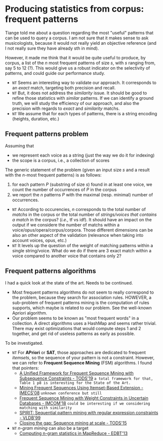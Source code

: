 # Producing statistics from corpus: frequent patterns

Tiange told me about a question regarding the most "useful" patterns that can be used to query a corpus. I am not sure that it makes sense to ask musicologists, because it would not really yield an objective reference (and I not really sure they have already sth in mind).

However, it made me think that it would be quite useful to produce, by corpus, a list of the *n* most frequent patterns of size *s*, with *s* ranging from, say 5 to 12 (?). This would give us a robust indicator on the selectivity of patterns, and could guide our performance study.

- `NT` Seems an interesting way to validate our approach. It corresponds to an *exact* match, targeting both precision and recall.
- `NT` But, it does not address the *similarity* issue. It should be good to refine those statistics with *similar* patterns. If we can identify a ground truth, we will study the efficiency of our approach, and also the precision with regards to *exact* and *similarity* matchs.
- `NT` We assume that for each types of patterns, there is a string encoding (heights, duration, etc.)

## Frequent patterns problem

Assuming that 

  - we represent each voice as a string (just the way we do it for indexing)
  - the scope is a corpus, i.e., a collection of scores

The generic statement of the problem (given an input size *s* and a result with the *n*-most frequent patterns)  is as follows: 
  
  1. for each pattern *P* (substring of size *s*) found in at least one voice, we count the number of occurrences of *P* in the corpus
  2. we report the *n* patterns *P* with the maximal (resp. minimal)  number of occurrences.

- `NT` According to occurencies, *n* corresponds to the total number of *matchs* in the corpus or the total number of *strings/voices that contains a match* in the corpus? (*i.e.,* tf vs idf). It should have an impact on the output if we considere the number of matchs within a voice/opus/opera/corpus/corpora. Those different dimensions can be also an other aspect of the validation (relevance when taking into account voices, opus, etc.)
- `NT` It levels up the question of the weight of matching patterns within a single string/voice. What do we do if there are 3 exact match within a voice compared to another voice that contains only 2?

## Frequent patterns algorithms

I had a quick look at the state of the art. Needs to be continued.

 - Most frequent patterns algorithms do not seem to really correspond to the problem, because they search for association rules. HOWEVER, 
   a sub-problem of frequent patterns mining is the computation of rules supports, which maybe is related to our problem. See  the well-known Apriori algorithm.
 - Our problem seems to be known as "most frequent words" in a collection. A direct algorithms uses a HashMap and seems rather trivial. There may exist
   optimizations that would compute steps 1 and 2 together, and get rid of useless patterns as early as possible.
   
To be investigated.

- `NT` For **APriori** or **SAT**, those approaches are dedicated to frequent *itemsets*, so the sequence of your pattern is not a constraint. However, we can refer to **Frequent Sequence Mining** (FSM) algorithms. I found that pointers:
  - [A Unified Framework for Frequent Sequence Mining with Subsequence Constraints - TODS'19](https://dl.acm.org/doi/10.1145/3321486) `a total framework for that, Table 1 p8 is interesting for the State of the Art.`
  - [Mining Frequent Sequences Using Itemset-Based Extension - IMECS'08](www.iaeng.org/publication/IMECS2008/IMECS2008_pp591-596.pdf) `unknown conference but still`
  - [Frequent Sequence Mining with Weight Constraints in Uncertain Databases - IMCOM'18](https://dl.acm.org/doi/10.1145/3164541.3164627) `could be interesting if we considering matching with similarity`
  - [SPIRIT: Sequential pattern mining with regular expression constraints - VLDB'99](https://dl-acm-org.devinci.idm.oclc.org/doi/10.5555/645925.671514)
  - [Closing the gap: Sequence mining at scale - TODS'15](https://dl-acm-org.devinci.idm.oclc.org/doi/10.1145/2757217)
- `NT` *n-gram mining* can also be a target
  - [Computing n-gram statistics in MapReduce - EDBT'13](https://dl-acm-org.devinci.idm.oclc.org/doi/10.1145/2452376.2452389)

